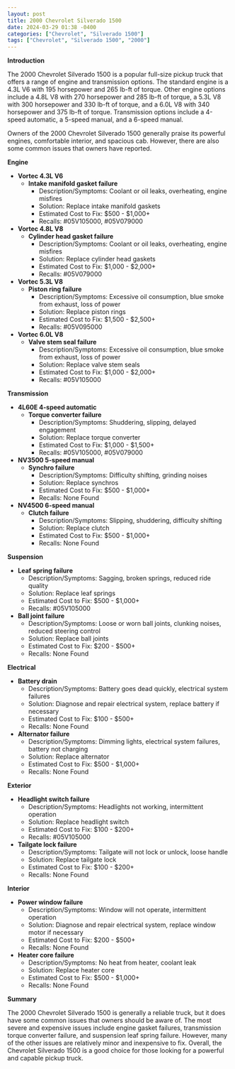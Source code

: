 ```yaml
---
layout: post
title: 2000 Chevrolet Silverado 1500
date: 2024-03-29 01:38 -0400
categories: ["Chevrolet", "Silverado 1500"]
tags: ["Chevrolet", "Silverado 1500", "2000"]
---
```

**Introduction**

The 2000 Chevrolet Silverado 1500 is a popular full-size pickup truck that offers a range of engine and transmission options. The standard engine is a 4.3L V6 with 195 horsepower and 265 lb-ft of torque. Other engine options include a 4.8L V8 with 270 horsepower and 285 lb-ft of torque, a 5.3L V8 with 300 horsepower and 330 lb-ft of torque, and a 6.0L V8 with 340 horsepower and 375 lb-ft of torque. Transmission options include a 4-speed automatic, a 5-speed manual, and a 6-speed manual.

Owners of the 2000 Chevrolet Silverado 1500 generally praise its powerful engines, comfortable interior, and spacious cab. However, there are also some common issues that owners have reported.

**Engine**

* **Vortec 4.3L V6**
    * **Intake manifold gasket failure**
      * Description/Symptoms: Coolant or oil leaks, overheating, engine misfires
      * Solution: Replace intake manifold gaskets
      * Estimated Cost to Fix: $500 - $1,000+
      * Recalls: #05V105000, #05V079000
* **Vortec 4.8L V8**
    * **Cylinder head gasket failure**
      * Description/Symptoms: Coolant or oil leaks, overheating, engine misfires
      * Solution: Replace cylinder head gaskets
      * Estimated Cost to Fix: $1,000 - $2,000+
      * Recalls: #05V079000
* **Vortec 5.3L V8**
    * **Piston ring failure**
      * Description/Symptoms: Excessive oil consumption, blue smoke from exhaust, loss of power
      * Solution: Replace piston rings
      * Estimated Cost to Fix: $1,500 - $2,500+
      * Recalls: #05V095000
* **Vortec 6.0L V8**
    * **Valve stem seal failure**
      * Description/Symptoms: Excessive oil consumption, blue smoke from exhaust, loss of power
      * Solution: Replace valve stem seals
      * Estimated Cost to Fix: $1,000 - $2,000+
      * Recalls: #05V105000

**Transmission**

* **4L60E 4-speed automatic**
    * **Torque converter failure**
      * Description/Symptoms: Shuddering, slipping, delayed engagement
      * Solution: Replace torque converter
      * Estimated Cost to Fix: $1,000 - $1,500+
      * Recalls: #05V105000, #05V079000
* **NV3500 5-speed manual**
    * **Synchro failure**
      * Description/Symptoms: Difficulty shifting, grinding noises
      * Solution: Replace synchros
      * Estimated Cost to Fix: $500 - $1,000+
      * Recalls: None Found
* **NV4500 6-speed manual**
    * **Clutch failure**
      * Description/Symptoms: Slipping, shuddering, difficulty shifting
      * Solution: Replace clutch
      * Estimated Cost to Fix: $500 - $1,000+
      * Recalls: None Found

**Suspension**

* **Leaf spring failure**
    * Description/Symptoms: Sagging, broken springs, reduced ride quality
    * Solution: Replace leaf springs
    * Estimated Cost to Fix: $500 - $1,000+
    * Recalls: #05V105000
* **Ball joint failure**
    * Description/Symptoms: Loose or worn ball joints, clunking noises, reduced steering control
    * Solution: Replace ball joints
    * Estimated Cost to Fix: $200 - $500+
    * Recalls: None Found

**Electrical**

* **Battery drain**
    * Description/Symptoms: Battery goes dead quickly, electrical system failures
    * Solution: Diagnose and repair electrical system, replace battery if necessary
    * Estimated Cost to Fix: $100 - $500+
    * Recalls: None Found
* **Alternator failure**
    * Description/Symptoms: Dimming lights, electrical system failures, battery not charging
    * Solution: Replace alternator
    * Estimated Cost to Fix: $500 - $1,000+
    * Recalls: None Found

**Exterior**

* **Headlight switch failure**
    * Description/Symptoms: Headlights not working, intermittent operation
    * Solution: Replace headlight switch
    * Estimated Cost to Fix: $100 - $200+
    * Recalls: #05V105000
* **Tailgate lock failure**
    * Description/Symptoms: Tailgate will not lock or unlock, loose handle
    * Solution: Replace tailgate lock
    * Estimated Cost to Fix: $100 - $200+
    * Recalls: None Found

**Interior**

* **Power window failure**
    * Description/Symptoms: Window will not operate, intermittent operation
    * Solution: Diagnose and repair electrical system, replace window motor if necessary
    * Estimated Cost to Fix: $200 - $500+
    * Recalls: None Found
* **Heater core failure**
    * Description/Symptoms: No heat from heater, coolant leak
    * Solution: Replace heater core
    * Estimated Cost to Fix: $500 - $1,000+
    * Recalls: None Found

**Summary**

The 2000 Chevrolet Silverado 1500 is generally a reliable truck, but it does have some common issues that owners should be aware of. The most severe and expensive issues include engine gasket failures, transmission torque converter failure, and suspension leaf spring failure. However, many of the other issues are relatively minor and inexpensive to fix. Overall, the Chevrolet Silverado 1500 is a good choice for those looking for a powerful and capable pickup truck.
